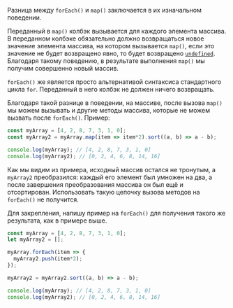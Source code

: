 Разница между `forEach()` и `map()` заключается в их изначальном поведении.

Переданный в `map()` колбэк вызывается для каждого элемента массива. В переданном колбэке обязательно должно возвращаться новое значение элемента массива, на котором вызывается `map()`, если это значение не будет возвращено явно, то будет возвращено [`undefined`](/js/undefined/). Благодаря такому поведению, в результате выполнения `map()` мы получим совершенно новый массив.

`forEach()` же является просто альтернативой синтаксиса стандартного цикла `for`. Переданный в него колбэк не должен ничего возвращать.

Благодаря такой разнице в поведении, на массиве, после вызова `map()` мы можем вызывать и другие методы массива, которые не можем вызвать после `forEach()`. Пример:

```js
const myArray = [4, 2, 8, 7, 3, 1, 0];
const myArray2 = myArray.map(item => item*2).sort((a, b) => a - b);

console.log(myArray); // [4, 2, 8, 7, 3, 1, 0]
console.log(myArray2); // [0, 2, 4, 6, 8, 14, 16]
```

Как мы видим из примера, исходный массив остался не тронутым, а `myArray2` преобразился: каждый его элемент был умножен на два, а после завершения преобразования массива он был ещё и отсортирован. Использовать такую цепочку вызова методов на `forEach()` не получится.

Для закрепления, напишу пример на `forEach()` для получения такого же результата, как в примере выше.

```js
const myArray = [4, 2, 8, 7, 3, 1, 0];
let myArray2 = [];

myArray.forEach(item => {
  myArray2.push(item*2);
});

myArray2 = myArray2.sort((a, b) => a - b);

console.log(myArray); // [4, 2, 8, 7, 3, 1, 0]
console.log(myArray2); // [0, 2, 4, 6, 8, 14, 16]
```